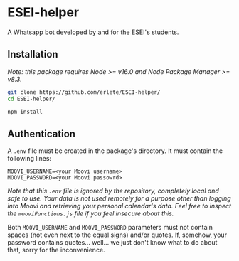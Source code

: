# ESEI-helper

A Whatsapp bot developed by and for the ESEI's students.

## Installation

_Note: this package requires Node >= v16.0 and Node Package Manager >= v8.3._

```bash
git clone https://github.com/erlete/ESEI-helper/
cd ESEI-helper/

npm install
```

## Authentication

A `.env` file must be created in the package's directory. It must contain the following lines:

```
MOOVI_USERNAME=<your Moovi username>
MOOVI_PASSWORD=<your Moovi passowrd>
```

_Note that this `.env` file is ignored by the repository, completely local and safe to use. Your data is not used remotely for a purpose other than logging into Moovi and retrieving your personal calendar's data. Feel free to inspect the `mooviFunctions.js` file if you feel insecure about this._

Both `MOOVI_USERNAME` and `MOOVI_PASSWORD` parameters must not contain spaces (not even next to the equal signs) and/or quotes. If, somehow, your password contains quotes... well... we just don't know what to do about that, sorry for the inconvenience.

